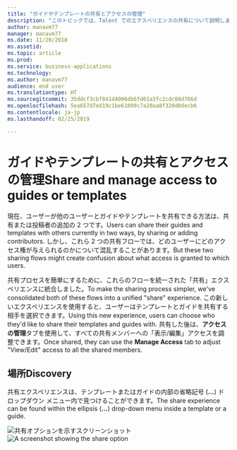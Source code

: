 ```yaml
---
title: "ガイドやテンプレートの共有とアクセスの管理"
description: "このトピックでは、Talent でのエクスペリエンスの共有について説明します。"
author: manavm77
manager: manavm77
ms.date: 11/20/2018
ms.assetid: 
ms.topic: article
ms.prod: 
ms.service: business-applications
ms.technology: 
ms.author: manavm77
audience: end user
ms.translationtype: HT
ms.sourcegitcommit: 35ddcf3cbf841d4006db6fd01a3fc2cdc08d766d
ms.openlocfilehash: 5ea657d7ed19c1be61099c7a20aa8f320d0decb6
ms.contentlocale: ja-jp
ms.lasthandoff: 02/25/2019

---
```

#  <a name="share-and-manage-access-to-guides-or-templates"></a><span data-ttu-id="8de22-103">ガイドやテンプレートの共有とアクセスの管理</span><span class="sxs-lookup"><span data-stu-id="8de22-103">Share and manage access to guides or templates</span></span>






<span data-ttu-id="8de22-104">現在、ユーザーが他のユーザーとガイドやテンプレートを共有できる方法は、共有または投稿者の追加の 2 つです。</span><span class="sxs-lookup"><span data-stu-id="8de22-104">Users can share their guides and templates with others currently in two ways, by sharing or adding contributors.</span></span> <span data-ttu-id="8de22-105">しかし、これら 2 つの共有フローでは、どのユーザーにどのアクセス権が与えられるのかについて混乱することがあります。</span><span class="sxs-lookup"><span data-stu-id="8de22-105">But these two sharing flows might create confusion about what access is granted to which users.</span></span> 

<span data-ttu-id="8de22-106">共有プロセスを簡単にするために、これらのフローを統一された「共有」エクスペリエンスに統合しました。</span><span class="sxs-lookup"><span data-stu-id="8de22-106">To make the sharing process simpler, we've consolidated both of these flows into a unified "share" experience.</span></span> <span data-ttu-id="8de22-107">この新しいエクスペリエンスを使用すると、ユーザーはテンプレートとガイドを共有する相手を選択できます。</span><span class="sxs-lookup"><span data-stu-id="8de22-107">Using this new experience, users can choose who they'd like to share their templates and guides with.</span></span> <span data-ttu-id="8de22-108">共有した後は、**アクセスの管理**タブを使用して、すべての共有メンバーへの「表示/編集」アクセスを調整できます。</span><span class="sxs-lookup"><span data-stu-id="8de22-108">Once shared, they can use the **Manage Access** tab to adjust "View/Edit" access to all the shared members.</span></span>

## <a name="discovery"></a><span data-ttu-id="8de22-109">場所</span><span class="sxs-lookup"><span data-stu-id="8de22-109">Discovery</span></span>

<span data-ttu-id="8de22-110">共有エクスペリエンスは、テンプレートまたはガイドの内部の省略記号 (**…**) ドロップダウン メニュー内で見つけることができます。</span><span class="sxs-lookup"><span data-stu-id="8de22-110">The share experience can be found within the ellipsis (**…**) drop-down menu inside a template or a guide.</span></span>

<span data-ttu-id="8de22-111">![共有オプションを示すスクリーンショット](../media/share.png "共有オプションを示すスクリーンショット")</span><span class="sxs-lookup"><span data-stu-id="8de22-111">![A screenshot showing the share option](../media/share.png "A screenshot showing the share option")</span></span>

<!--
## Who uses this feature
All customers
## License required
Talent license 
## Development status
In development
## Target timeframe
* General Availability: November 19th
-->

